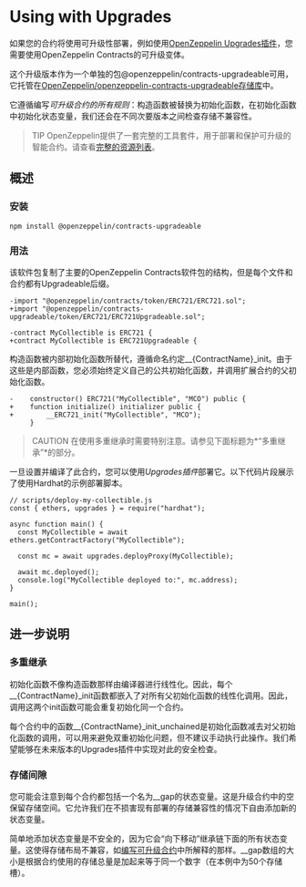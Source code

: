 # Using with Upgrades
如果您的合约将使用可升级性部署，例如使用[OpenZeppelin Upgrades插件](../../Upgrades%20Plugins/Overview.md)，您需要使用OpenZeppelin Contracts的可升级变体。

这个升级版本作为一个单独的包@openzeppelin/contracts-upgradeable可用，它托管在[OpenZeppelin/openzeppelin-contracts-upgradeable存储库](https://github.com/OpenZeppelin/openzeppelin-contracts-upgradeable)中。

它遵循编写*可升级合约的所有规则*：构造函数被替换为初始化函数，在初始化函数中初始化状态变量，我们还会在不同次要版本之间检查存储不兼容性。

> TIP
OpenZeppelin提供了一套完整的工具套件，用于部署和保护可升级的智能合约。请查看[完整的资源列表](./Using%20with%20Upgrades.md)。

## 概述

### 安装

```
npm install @openzeppelin/contracts-upgradeable
```

### 用法
该软件包复制了主要的OpenZeppelin Contracts软件包的结构，但是每个文件和合约都有Upgradeable后缀。
```
-import "@openzeppelin/contracts/token/ERC721/ERC721.sol";
+import "@openzeppelin/contracts-upgradeable/token/ERC721/ERC721Upgradeable.sol";

-contract MyCollectible is ERC721 {
+contract MyCollectible is ERC721Upgradeable {
```

构造函数被内部初始化函数所替代，遵循命名约定__{ContractName}_init。由于这些是内部函数，您必须始终定义自己的公共初始化函数，并调用扩展合约的父初始化函数。
```
-    constructor() ERC721("MyCollectible", "MCO") public {
+    function initialize() initializer public {
+        __ERC721_init("MyCollectible", "MCO");
     }
```

> CAUTION
在使用多重继承时需要特别注意。请参见下面标题为*“多重继承”*的部分。

一旦设置并编译了此合约，您可以使用*Upgrades插件*部署它。以下代码片段展示了使用Hardhat的示例部署脚本。

```
// scripts/deploy-my-collectible.js
const { ethers, upgrades } = require("hardhat");

async function main() {
  const MyCollectible = await ethers.getContractFactory("MyCollectible");

  const mc = await upgrades.deployProxy(MyCollectible);

  await mc.deployed();
  console.log("MyCollectible deployed to:", mc.address);
}

main();
```

## 进一步说明

### 多重继承
初始化函数不像构造函数那样由编译器进行线性化。因此，每个__{ContractName}_init函数都嵌入了对所有父初始化函数的线性化调用。因此，调用这两个init函数可能会重复初始化同一个合约。

每个合约中的函数__{ContractName}_init_unchained是初始化函数减去对父初始化函数的调用，可以用来避免双重初始化问题，但不建议手动执行此操作。我们希望能够在未来版本的Upgrades插件中实现对此的安全检查。

### 存储间隙
您可能会注意到每个合约都包括一个名为__gap的状态变量。这是升级合约中的空保留存储空间。它允许我们在不损害现有部署的存储兼容性的情况下自由添加新的状态变量。

简单地添加状态变量是不安全的，因为它会“向下移动”继承链下面的所有状态变量。这使得存储布局不兼容，如[编写可升级合约](../../Upgrades%20Plugins/Writing%20Upgradeable%20Contracts.md)中所解释的那样。__gap数组的大小是根据合约使用的存储总量是加起来等于同一个数字（在本例中为50个存储槽）。